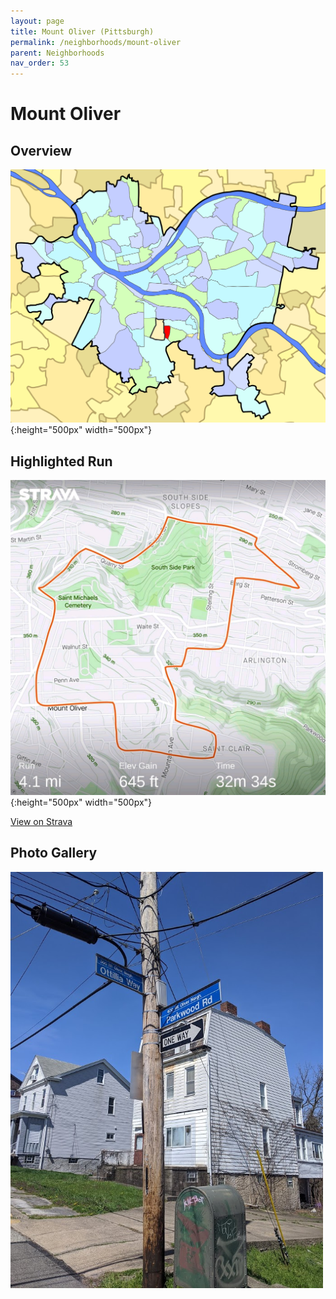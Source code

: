 ```yaml
---
layout: page
title: Mount Oliver (Pittsburgh)
permalink: /neighborhoods/mount-oliver
parent: Neighborhoods
nav_order: 53
---
```


# Mount Oliver

## Overview

![map](../images/mount-oliver/map.png){:height="500px" width="500px"}

## Highlighted Run

![strava](../images/mount-oliver/strava.jpg){:height="500px" width="500px"}

[View on Strava](https://www.strava.com/activities/3217100247)

## Photo Gallery

<img src="../images/mount-oliver/mount-oliver-1.jpg" alt="Mount Oliver" title="street sign" width="500" />